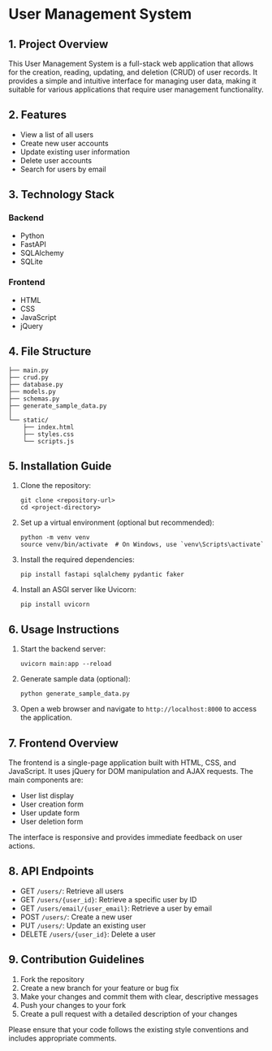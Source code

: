 # User Management System

## 1. Project Overview
This User Management System is a full-stack web application that allows for the creation, reading, updating, and deletion (CRUD) of user records. It provides a simple and intuitive interface for managing user data, making it suitable for various applications that require user management functionality.

## 2. Features
- View a list of all users
- Create new user accounts
- Update existing user information
- Delete user accounts
- Search for users by email

## 3. Technology Stack
### Backend
- Python
- FastAPI
- SQLAlchemy
- SQLite

### Frontend
- HTML
- CSS
- JavaScript
- jQuery

## 4. File Structure
```
├── main.py
├── crud.py
├── database.py
├── models.py
├── schemas.py
├── generate_sample_data.py
│
└── static/
    ├── index.html
    ├── styles.css
    └── scripts.js
```

## 5. Installation Guide
1. Clone the repository:
   ```
   git clone <repository-url>
   cd <project-directory>
   ```

2. Set up a virtual environment (optional but recommended):
   ```
   python -m venv venv
   source venv/bin/activate  # On Windows, use `venv\Scripts\activate`
   ```

3. Install the required dependencies:
   ```
   pip install fastapi sqlalchemy pydantic faker
   ```

4. Install an ASGI server like Uvicorn:
   ```
   pip install uvicorn
   ```

## 6. Usage Instructions
1. Start the backend server:
   ```
   uvicorn main:app --reload
   ```

2. Generate sample data (optional):
   ```
   python generate_sample_data.py
   ```

3. Open a web browser and navigate to `http://localhost:8000` to access the application.

## 7. Frontend Overview
The frontend is a single-page application built with HTML, CSS, and JavaScript. It uses jQuery for DOM manipulation and AJAX requests. The main components are:

- User list display
- User creation form
- User update form
- User deletion form

The interface is responsive and provides immediate feedback on user actions.

## 8. API Endpoints
- GET `/users/`: Retrieve all users
- GET `/users/{user_id}`: Retrieve a specific user by ID
- GET `/users/email/{user_email}`: Retrieve a user by email
- POST `/users/`: Create a new user
- PUT `/users/`: Update an existing user
- DELETE `/users/{user_id}`: Delete a user

## 9. Contribution Guidelines
1. Fork the repository
2. Create a new branch for your feature or bug fix
3. Make your changes and commit them with clear, descriptive messages
4. Push your changes to your fork
5. Create a pull request with a detailed description of your changes

Please ensure that your code follows the existing style conventions and includes appropriate comments.
